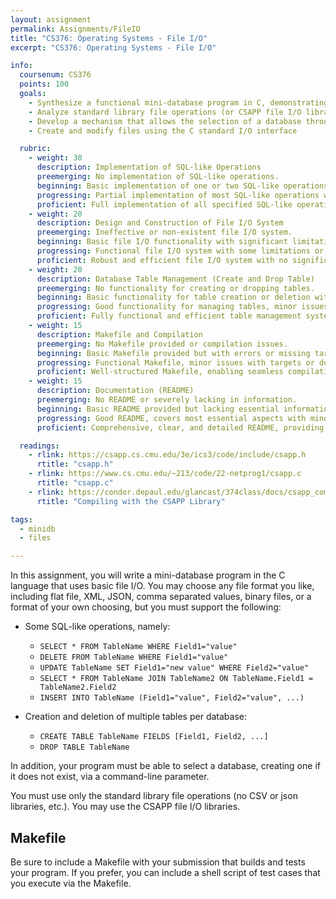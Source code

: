 ```yaml
---
layout: assignment
permalink: Assignments/FileIO
title: "CS376: Operating Systems - File I/O"
excerpt: "CS376: Operating Systems - File I/O"

info:
  coursenum: CS376
  points: 100
  goals:
    - Synthesize a functional mini-database program in C, demonstrating creativity in choosing and implementing a file format (e.g., flat file, XML, JSON, CSV, binary, or custom format).
    - Analyze standard library file operations (or CSAPP file I/O libraries) and apply these concepts effectively to handle data storage and retrieval.
    - Develop a mechanism that allows the selection of a database through a command-line parameter, incorporating the functionality to create a new database if it does not exist.
    - Create and modify files using the C standard I/O interface

  rubric:
    - weight: 30
      description: Implementation of SQL-like Operations
      preemerging: No implementation of SQL-like operations.
      beginning: Basic implementation of one or two SQL-like operations with significant issues. 
      progressing: Partial implementation of most SQL-like operations with minor issues. 
      proficient: Full implementation of all specified SQL-like operations functioning correctly. 
    - weight: 20
      description: Design and Construction of File I/O System
      preemerging: Ineffective or non-existent file I/O system. 
      beginning: Basic file I/O functionality with significant limitations or errors. 
      progressing: Functional file I/O system with some limitations or minor errors. 
      proficient: Robust and efficient file I/O system with no significant issues. 
    - weight: 20
      description: Database Table Management (Create and Drop Table)
      preemerging: No functionality for creating or dropping tables. 
      beginning: Basic functionality for table creation or deletion with major issues. 
      progressing: Good functionality for managing tables, minor issues in creation or deletion processes. 
      proficient: Fully functional and efficient table management system, including creation and deletion. 
    - weight: 15
      description: Makefile and Compilation
      preemerging: No Makefile provided or compilation issues. 
      beginning: Basic Makefile provided but with errors or missing targets. 
      progressing: Functional Makefile, minor issues with targets or dependencies. 
      proficient: Well-structured Makefile, enabling seamless compilation without errors. 
    - weight: 15
      description: Documentation (README)
      preemerging: No README or severely lacking in information. 
      beginning: Basic README provided but lacking essential information or clarity. 
      progressing: Good README, covers most essential aspects with minor omissions or clarity issues. 
      proficient: Comprehensive, clear, and detailed README, providing complete instructions on program usage. 

  readings:
    - rlink: https://csapp.cs.cmu.edu/3e/ics3/code/include/csapp.h
      rtitle: "csapp.h"
    - rlink: https://www.cs.cmu.edu/~213/code/22-netprog1/csapp.c
      rtitle: "csapp.c"
    - rlink: https://condor.depaul.edu/glancast/374class/docs/csapp_compile_guide.html
      rtitle: "Compiling with the CSAPP Library"

tags:
  - minidb
  - files

---
```


In this assignment, you will write a mini-database program in the C language that uses basic file I/O.  You may choose any file format you like, including flat file, XML, JSON, comma separated values, binary files, or a format of your own choosing, but you must support the following:

* Some SQL-like operations, namely:
  * `SELECT * FROM TableName WHERE Field1="value"`
  * `DELETE FROM TableName WHERE Field1="value"`
  * `UPDATE TableName SET Field1="new value" WHERE Field2="value"`
  * `SELECT * FROM TableName JOIN TableName2 ON TableName.Field1 = TableName2.Field2`
  * `INSERT INTO TableName (Field1="value", Field2="value", ...)`
  
* Creation and deletion of multiple tables per database:
  * `CREATE TABLE TableName FIELDS [Field1, Field2, ...]`
  * `DROP TABLE TableName`
  
In addition, your program must be able to select a database, creating one if it does not exist, via a command-line parameter.

You must use only the standard library file operations (no CSV or json libraries, etc.).  You may use the CSAPP file I/O libraries.

## Makefile

Be sure to include a Makefile with your submission that builds and tests your program.  If you prefer, you can include a shell script of test cases that you execute via the Makefile.
